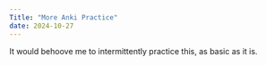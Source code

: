 ```yaml
---
Title: "More Anki Practice"
date: 2024-10-27
---
```


It would behoove me to intermittently practice this, as basic as it is.
